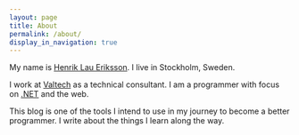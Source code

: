 ```yaml
---
layout: page
title: About
permalink: /about/
display_in_navigation: true
---
```


My name is [Henrik Lau Eriksson](http://henrik.laueriksson.com). I live in Stockholm, Sweden.

I work at [Valtech](https://valtech.se) as a technical consultant. I am a programmer with focus on [.NET](https://github.com/dotnet) and the web.

This blog is one of the tools I intend to use in my journey to become a better programmer. I write about the things I learn along the way.
